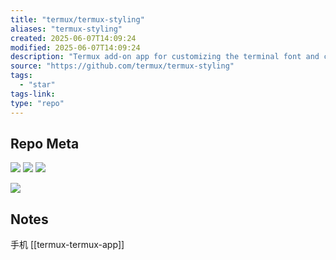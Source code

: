 ```yaml
---
title: "termux/termux-styling"
aliases: "termux-styling"
created: 2025-06-07T14:09:24
modified: 2025-06-07T14:09:24
description: "Termux add-on app for customizing the terminal font and color theme."
source: "https://github.com/termux/termux-styling"
tags:
  - "star"
tags-link:
type: "repo"
---
```

## Repo Meta

![](https://img.shields.io/github/stars/termux/termux-styling?style=for-the-badge&label=stars) ![](https://img.shields.io/github/repo-size/termux/termux-styling?style=for-the-badge&label=size) ![](https://img.shields.io/github/created-at/termux/termux-styling?style=for-the-badge&label=since)

[![](https://github-readme-stats.vercel.app/api/pin/?username=termux&repo=termux-styling&bg_color=00000000)](https://github.com/termux/termux-styling)

## Notes

手机 [[termux-termux-app]]
